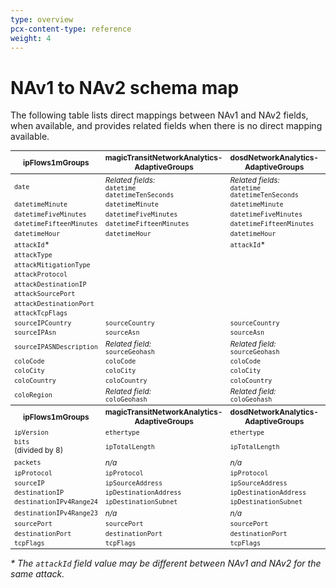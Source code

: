 ```yaml
---
type: overview
pcx-content-type: reference
weight: 4
---
```


# NAv1 to NAv2 schema map

The following table lists direct mappings between NAv1 and NAv2 fields, when available, and provides related fields when there is no direct mapping available.

<TableWrap>

<table style="width:100%; font-size: 85%">
  <thead>
    <tr>
      <th>ipFlows1mGroups</th>
      <th>magicTransitNetworkAnalytics-AdaptiveGroups</th>
      <th>dosdNetworkAnalytics-AdaptiveGroups</th>
      <th>dosdAttackAnalytics-AdaptiveGroups</th>
      <th>flowtrackdNetworkAnalytics-AdaptiveGroups</th>
      <th>magicFirewallNetworkAnalytics-AdaptiveGroups</th>
    </tr>
  </thead>
  <tbody>
    <tr>
      <td>
        <code>date</code>
      </td>
      <td>
        <em>Related fields:</em>
        <br />
        <code>datetime</code>
        <br />
        <code>datetimeTenSeconds</code>
      </td>
      <td>
        <em>Related fields:</em>
        <br />
        <code>datetime</code>
        <br />
        <code>datetimeTenSeconds</code>
      </td>
      <td>
        <em>Related fields:</em>
        <br />
        <code>datetime</code>
        <br />
        <code>datetimeTenSeconds</code>
      </td>
      <td>
        <em>Related fields:</em>
        <br />
        <code>datetime</code>
        <br />
        <code>datetimeTenSeconds</code>
      </td>
      <td>
        <em>Related fields:</em>
        <br />
        <code>datetime</code>
        <br />
        <code>datetimeTenSeconds</code>
      </td>
    </tr>
    <tr>
      <td>
        <code>datetimeMinute</code>
      </td>
      <td>
        <code>datetimeMinute</code>
      </td>
      <td>
        <code>datetimeMinute</code>
      </td>
      <td>
        <code>datetimeMinute</code>
      </td>
      <td>
        <code>datetimeMinute</code>
      </td>
      <td>
        <code>datetimeMinute</code>
      </td>
    </tr>
    <tr>
      <td>
        <code>datetimeFiveMinutes</code>
      </td>
      <td>
        <code>datetimeFiveMinutes</code>
      </td>
      <td>
        <code>datetimeFiveMinutes</code>
      </td>
      <td>
        <code>datetimeFiveMinutes</code>
      </td>
      <td>
        <code>datetimeFiveMinutes</code>
      </td>
      <td>
        <code>datetimeFiveMinutes</code>
      </td>
    </tr>
    <tr>
      <td>
        <code>datetimeFifteenMinutes</code>
      </td>
      <td>
        <code>datetimeFifteenMinutes</code>
      </td>
      <td>
        <code>datetimeFifteenMinutes</code>
      </td>
      <td>
        <code>datetimeFifteenMinutes</code>
      </td>
      <td>
        <code>datetimeFifteenMinutes</code>
      </td>
      <td>
        <code>datetimeFifteenMinutes</code>
      </td>
    </tr>
    <tr>
      <td>
        <code>datetimeHour</code>
      </td>
      <td>
        <code>datetimeHour</code>
      </td>
      <td>
        <code>datetimeHour</code>
      </td>
      <td>
        <code>datetimeHour</code>
      </td>
      <td>
        <code>datetimeHour</code>
      </td>
      <td>
        <code>datetimeHour</code>
      </td>
    </tr>
    <tr>
      <td>
        <code>attackId</code>*
      </td>
      <td></td>
      <td>
        <code>attackId</code>*
      </td>
      <td>
        <code>attackId</code>*
      </td>
      <td></td>
      <td></td>
    </tr>
    <tr>
      <td>
        <code>attackType</code>
      </td>
      <td></td>
      <td></td>
      <td>
        <code>attackType</code>
      </td>
      <td></td>
      <td></td>
    </tr>
    <tr>
      <td>
        <code>attackMitigationType</code>
      </td>
      <td></td>
      <td></td>
      <td>
        <code>attackMitigationType</code>
      </td>
      <td></td>
      <td></td>
    </tr>
    <tr>
      <td>
        <code>attackProtocol</code>
      </td>
      <td></td>
      <td></td>
      <td>
        <code>attackIpProtocol</code>
      </td>
      <td></td>
      <td></td>
    </tr>
    <tr>
      <td>
        <code>attackDestinationIP</code>
      </td>
      <td></td>
      <td></td>
      <td>
        <code>attackDestinationIp</code>
      </td>
      <td></td>
      <td></td>
    </tr>
    <tr>
      <td>
        <code>attackSourcePort</code>
      </td>
      <td></td>
      <td></td>
      <td>
        <code>attackSourcePort</code>
      </td>
      <td></td>
      <td></td>
    </tr>
    <tr>
      <td>
        <code>attackDestinationPort</code>
      </td>
      <td></td>
      <td></td>
      <td>
        <code>attackDestinationPort</code>
      </td>
      <td></td>
      <td></td>
    </tr>
    <tr>
      <td>
        <code>attackTcpFlags</code>
      </td>
      <td></td>
      <td></td>
      <td>
        <code>attackTcpFlags</code>
      </td>
      <td></td>
      <td></td>
    </tr>
    <tr>
      <td>
        <code>sourceIPCountry</code>
      </td>
      <td>
        <code>sourceCountry</code>
      </td>
      <td>
        <code>sourceCountry</code>
      </td>
      <td>
        <code>sourceCountry</code>
      </td>
      <td>
        <code>sourceCountry</code>
      </td>
      <td>
        <code>sourceCountry</code>
      </td>
    </tr>
    <tr>
      <td>
        <code>sourceIPAsn</code>
      </td>
      <td>
        <code>sourceAsn</code>
      </td>
      <td>
        <code>sourceAsn</code>
      </td>
      <td>
        <code>sourceAsn</code>
      </td>
      <td>
        <code>sourceAsn</code>
      </td>
      <td>
        <code>sourceAsn</code>
      </td>
    </tr>
    <tr>
      <td>
        <code>sourceIPASNDescription</code>
      </td>
      <td>
        <em>Related field:</em>
        <br />
        <code>sourceGeohash</code>
      </td>
      <td>
        <em>Related field:</em>
        <br />
        <code>sourceGeohash</code>
      </td>
      <td>
        <em>Related field:</em>
        <br />
        <code>sourceGeohash</code>
      </td>
      <td>
        <em>Related field:</em>
        <br />
        <code>sourceGeohash</code>
      </td>
      <td>
        <em>Related field:</em>
        <br />
        <code>sourceGeohash</code>
      </td>
    </tr>
    <tr>
      <td>
        <code>coloCode</code>
      </td>
      <td>
        <code>coloCode</code>
      </td>
      <td>
        <code>coloCode</code>
      </td>
      <td>
        <code>coloCode</code>
      </td>
      <td>
        <code>coloCode</code>
      </td>
      <td>
        <code>coloCode</code>
      </td>
    </tr>
    <tr>
      <td>
        <code>coloCity</code>
      </td>
      <td>
        <code>coloCity</code>
      </td>
      <td>
        <code>coloCity</code>
      </td>
      <td>
        <code>coloCity</code>
      </td>
      <td>
        <code>coloCity</code>
      </td>
      <td>
        <code>coloCity</code>
      </td>
    </tr>
    <tr>
      <td>
        <code>coloCountry</code>
      </td>
      <td>
        <code>coloCountry</code>
      </td>
      <td>
        <code>coloCountry</code>
      </td>
      <td>
        <code>coloCountry</code>
      </td>
      <td>
        <code>coloCountry</code>
      </td>
      <td>
        <code>coloCountry</code>
      </td>
    </tr>
    <tr>
      <td>
        <code>coloRegion</code>
      </td>
      <td>
        <em>Related field:</em>
        <br />
        <code>coloGeohash</code>
      </td>
      <td>
        <em>Related field:</em>
        <br />
        <code>coloGeohash</code>
      </td>
      <td>
        <em>Related field:</em>
        <br />
        <code>coloGeohash</code>
      </td>
      <td>
        <em>Related field:</em>
        <br />
        <code>coloGeohash</code>
      </td>
      <td>
        <em>Related field:</em>
        <br />
        <code>coloGeohash</code>
      </td>
    </tr>
  </tbody>
  <tbody>
    <tr>
      <th>ipFlows1mGroups</th>
      <th>magicTransitNetworkAnalytics-AdaptiveGroups</th>
      <th>dosdNetworkAnalytics-AdaptiveGroups</th>
      <th>dosdAttackAnalytics-AdaptiveGroups</th>
      <th>flowtrackdNetworkAnalytics-AdaptiveGroups</th>
      <th>magicFirewallNetworkAnalytics-AdaptiveGroups</th>
    </tr>
    <tr>
      <td>
        <code>ipVersion</code>
      </td>
      <td>
        <code>ethertype</code>
      </td>
      <td>
        <code>ethertype</code>
      </td>
      <td></td>
      <td>
        <code>ethertype</code>
      </td>
      <td>
        <code>ethertype</code>
      </td>
    </tr>
    <tr>
      <td>
        <code>bits</code>
        <br />
        (divided by 8)
      </td>
      <td>
        <code>ipTotalLength</code>
      </td>
      <td>
        <code>ipTotalLength</code>
      </td>
      <td></td>
      <td>
        <code>ipTotalLength</code>
      </td>
      <td>
        <code>ipTotalLength</code>
      </td>
    </tr>
    <tr>
      <td>
        <code>packets</code>
      </td>
      <td>
        <em>n/a</em>
      </td>
      <td>
        <em>n/a</em>
      </td>
      <td></td>
      <td>
        <em>n/a</em>
      </td>
      <td>
        <em>n/a</em>
      </td>
    </tr>
    <tr>
      <td>
        <code>ipProtocol</code>
      </td>
      <td>
        <code>ipProtocol</code>
      </td>
      <td>
        <code>ipProtocol</code>
      </td>
      <td></td>
      <td>
        <code>ipProtocol</code>
      </td>
      <td>
        <code>ipProtocol</code>
      </td>
    </tr>
    <tr>
      <td>
        <code>sourceIP</code>
      </td>
      <td>
        <code>ipSourceAddress</code>
      </td>
      <td>
        <code>ipSourceAddress</code>
      </td>
      <td></td>
      <td>
        <code>ipSourceAddress</code>
      </td>
      <td>
        <code>ipSourceAddress</code>
      </td>
    </tr>
    <tr>
      <td>
        <code>destinationIP</code>
      </td>
      <td>
        <code>ipDestinationAddress</code>
      </td>
      <td>
        <code>ipDestinationAddress</code>
      </td>
      <td></td>
      <td>
        <code>ipDestinationAddress</code>
      </td>
      <td>
        <code>ipDestinationAddress</code>
      </td>
    </tr>
    <tr>
      <td>
        <code>destinationIPv4Range24</code>
      </td>
      <td>
        <code>ipDestinationSubnet</code>
      </td>
      <td>
        <code>ipDestinationSubnet</code>
      </td>
      <td></td>
      <td>
        <code>ipDestinationSubnet</code>
      </td>
      <td>
        <code>ipDestinationSubnet</code>
      </td>
    </tr>
    <tr>
      <td>
        <code>destinationIPv4Range23</code>
      </td>
      <td>
        <em>n/a</em>
      </td>
      <td>
        <em>n/a</em>
      </td>
      <td></td>
      <td>
        <em>n/a</em>
      </td>
      <td>
        <em>n/a</em>
      </td>
    </tr>
    <tr>
      <td>
        <code>sourcePort</code>
      </td>
      <td>
        <code>sourcePort</code>
      </td>
      <td>
        <code>sourcePort</code>
      </td>
      <td></td>
      <td>
        <code>sourcePort</code>
      </td>
      <td>
        <code>sourcePort</code>
      </td>
    </tr>
    <tr>
      <td>
        <code>destinationPort</code>
      </td>
      <td>
        <code>destinationPort</code>
      </td>
      <td>
        <code>destinationPort</code>
      </td>
      <td></td>
      <td>
        <code>destinationPort</code>
      </td>
      <td>
        <code>destinationPort</code>
      </td>
    </tr>
    <tr>
      <td>
        <code>tcpFlags</code>
      </td>
      <td>
        <code>tcpFlags</code>
      </td>
      <td>
        <code>tcpFlags</code>
      </td>
      <td></td>
      <td>
        <code>tcpFlags</code>
      </td>
      <td>
        <code>tcpFlags</code>
      </td>
    </tr>
  </tbody>
</table>

</TableWrap>

_\* The `attackId` field value may be different between NAv1 and NAv2 for the same attack._
